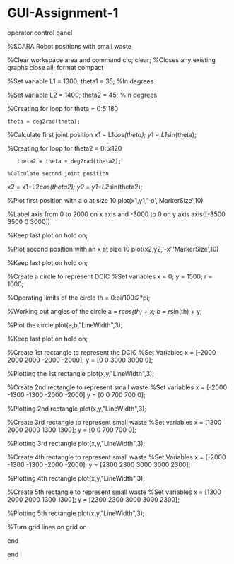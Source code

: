 # GUI-Assignment-1
operator control panel

%SCARA Robot positions with small waste

%Clear workspace area and command
clc;
clear;
%Closes any existing graphs
close all;
format compact

%Set variable
L1 = 1300;
theta1 = 35; %In degrees

%Set variable
L2 = 1400;
theta2 = 45; %In degrees

%Creating for loop
for theta = 0:5:180
    
    theta = deg2rad(theta);
    
   %Calculate first joint position
x1 = L1*cos(theta);
y1 = L1*sin(theta);

%Creating for loop
for theta2 = 0:5:120
    
       theta2 = theta + deg2rad(theta2);
    
    %Calculate second joint position
x2 = x1+L2*cos(theta2);
y2 = y1+L2*sin(theta2);


%Plot first position with a o at size 10
plot(x1,y1,'-o','MarkerSize',10)

%Label axis from 0 to 2000 on x axis and -3000 to 0 on y axis
axis([-3500 3500 0 3000])

%Keep last plot on
hold on;

%Plot second position with an x at size 10
plot(x2,y2,'-x','MarkerSize',10)

%Keep last plot on
hold on;

%Create a circle to represent DCIC
%Set variables
x = 0;
y = 1500;
r = 1000;

%Operating limits of the circle 
th = 0:pi/100:2*pi;

%Working out angles of the circle
a = r*cos(th) + x;
b = r*sin(th) + y;

%Plot the circle
plot(a,b,"LineWidth",3);

%Keep last plot on
hold on;

%Create 1st rectangle to represent the DCIC
%Set Variables
x = [-2000 2000 2000 -2000 -2000];
y = [0 0 3000 3000 0];

%Plotting the 1st rectangle
plot(x,y,"LineWidth",3);

%Create 2nd rectangle to represent small waste
%Set variables
x = [-2000 -1300 -1300 -2000 -2000]
y = [0 0 700 700 0];

%Plotting 2nd rectangle
plot(x,y,"LineWidth",3);

%Create 3rd rectangle to represent small waste
%Set variables
x = [1300 2000 2000 1300 1300];
y = [0 0 700 700 0];

%Plotting 3rd rectangle
plot(x,y,"LineWidth",3);

%Create 4th rectangle to represent small waste
%Set Variables
x = [-2000 -1300 -1300 -2000 -2000];
y = [2300 2300 3000 3000 2300];

%Plotting 4th rectangle
plot(x,y,"LineWidth",3);

%Create 5th rectangle to represent small waste
%Set variables
x = [1300 2000 2000 1300 1300];
y = [2300 2300 3000 3000 2300];

%Plotting 5th rectangle
plot(x,y,"LineWidth",3);

%Turn grid lines on
grid on

end

end
